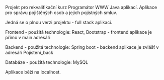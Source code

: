 Projekt pro rekvalifikační kurz Programátor WWW Java aplikací. Aplikace pro správu pojištěných osob a jejich pojistných smluv.

Jedná se o plnou verzi projektu - full stack aplikaci.

Frontend - použitá technologie: React, Bootstrap
          - frontend aplikace je přímo v main adresáři

Backend - použitá technologie: Spring boot
        - backend aplikace je zvlášť v adresáři Pojisteni_back

Databáze - použitá technologie: MySQL

Aplikace běží na localhost. 
